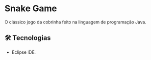 # Snake Game

O clássico jogo da cobrinha feito na linguagem de programação Java.

## 🛠️ Tecnologias

* Eclipse IDE.
